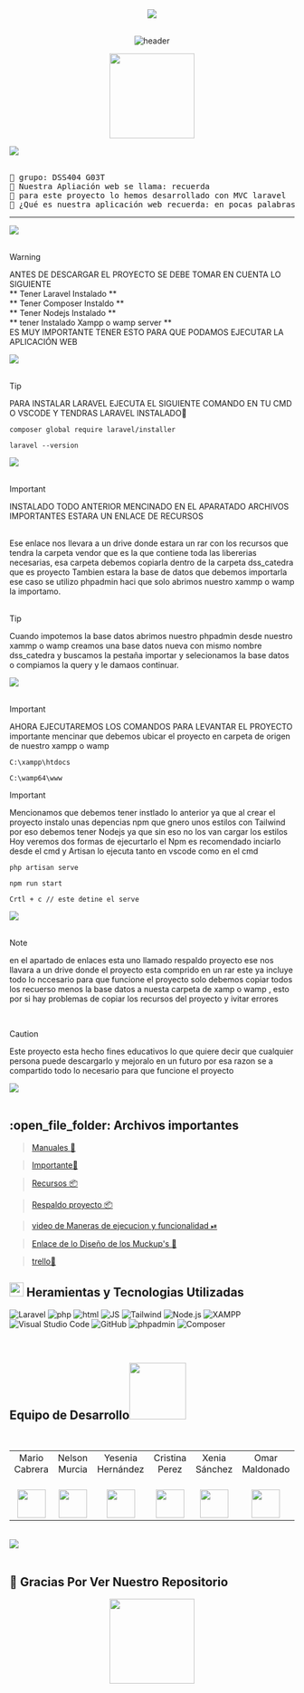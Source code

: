 


<div align="center" width="100">
	    <img src="https://user-images.githubusercontent.com/73097560/115834477-dbab4500-a447-11eb-908a-139a6edaec5c.gif"><br><br>

  <img src="https://capsule-render.vercel.app/api?color=0:1408d0,50:0860d0,100:08c4d0&height=250&section=header&text=Bienvenido%20a%20(Nuestro,repositorio)&fontSize=30&type=waving&fontColor=fefefe&&animation=fadeIn"
  alt="header"/>
	
<p align = "center">
<img align='' src='https://github.com/Rishit-dagli/Rishit-dagli/blob/master/images/octocat-anime.gif' width='150"'>
</p>



 
</div>
    <img src="https://user-images.githubusercontent.com/73097560/115834477-dbab4500-a447-11eb-908a-139a6edaec5c.gif"><br><br>

<pre>
🌱 grupo: DSS404 G03T
🌱 Nuestra Apliación web se llama: recuerda
🌱 para este proyecto lo hemos desarrollado con MVC laravel
🌱 ¿Qué es nuestra aplicación web recuerda: en pocas palabras una aplicación para tomar notas ya sean avanzadas, notas normales y recodarios
</pre>
<hr>
<img src="https://user-images.githubusercontent.com/73097560/115834477-dbab4500-a447-11eb-908a-139a6edaec5c.gif"><br><br>

> [!WARNING]
>  ANTES DE DESCARGAR EL PROYECTO SE DEBE TOMAR EN CUENTA LO SIGUIENTE
> <br>
> **  Tener Laravel Instalado ** <br>
> ** Tener Composer Instaldo  ** <br>
> ** Tener Nodejs Instalado **   <br>
> ** tener Instalado Xampp o wamp server **<br>
> ES MUY IMPORTANTE TENER ESTO PARA QUE PODAMOS EJECUTAR LA APLICACIÓN WEB

<img src="https://user-images.githubusercontent.com/73097560/115834477-dbab4500-a447-11eb-908a-139a6edaec5c.gif"><br><br>

> [!TIP]
>  PARA INSTALAR LARAVEL EJECUTA EL SIGUIENTE COMANDO EN TU CMD O VSCODE Y TENDRAS LARAVEL INSTALADO🔧
```
composer global require laravel/installer
```
```
laravel --version
```
<img src="https://user-images.githubusercontent.com/73097560/115834477-dbab4500-a447-11eb-908a-139a6edaec5c.gif"><br><br>

> [!IMPORTANT]
> INSTALADO TODO ANTERIOR MENCINADO EN EL APARATADO ARCHIVOS IMPORTANTES ESTARA UN ENLACE DE RECURSOS <BR>
<br>
Ese enlace nos llevara a un drive donde estara un rar con los recursos que tendra la carpeta vendor que es la que contiene toda las libererias necesarias,
esa carpeta debemos copiarla dentro de la carpeta dss_catedra que es proyecto
Tambien estara la base de datos que debemos importarla ese caso se utilizo phpadmin haci que solo abrimos nuestro xammp o wamp la importamo.<br>
<br>

> [!TIP]
>  Cuando impotemos la base datos abrimos nuestro phpadmin desde nuestro xammp o wamp creamos una base datos nueva con mismo nombre dss_catedra y buscamos la pestaña importar y
> selecionamos la base datos o compiamos la query y le damaos continuar.


<img src="https://user-images.githubusercontent.com/73097560/115834477-dbab4500-a447-11eb-908a-139a6edaec5c.gif"><br><br>

> [!IMPORTANT]
> AHORA EJECUTAREMOS LOS COMANDOS PARA LEVANTAR EL PROYECTO <br>
> importante mencinar que debemos ubicar el proyecto en carpeta de origen de nuestro xampp o wamp
```
C:\xampp\htdocs
```
```
C:\wamp64\www
```
> [!IMPORTANT]
> Mencionamos que debemos tener instlado lo anterior ya que al crear el proyecto instalo unas depencias npm que gnero unos estilos con Tailwind
por eso debemos tener Nodejs ya que sin eso no los van cargar los estilos Hoy veremos dos formas de ejecurtarlo el Npm es recomendado inciarlo desde el cmd y Artisan lo ejecuta tanto en vscode como en el cmd

```
php artisan serve
```
```
npm run start
```

```
Crtl + c // este detine el serve
```
<img src="https://user-images.githubusercontent.com/73097560/115834477-dbab4500-a447-11eb-908a-139a6edaec5c.gif"><br><br>

> [!NOTE]
>  en el apartado de enlaces esta uno llamado  respaldo proyecto ese nos llavara a un drive donde el  proyecto esta comprido en un rar este ya incluye todo lo nccesario para
> que funcione el proyecto  solo debemos copiar todos los recuerso menos la base datos a  nuesta carpeta de xamp o wamp , esto por si hay problemas de copiar los recursos del proyecto y ivitar errores 
<br>

> [!CAUTION]
> Este proyecto esta hecho fines educativos lo que quiere decir que cualquier persona puede descargarlo y mejoralo en un futuro por esa razon se a compartido todo lo necesario para que funcione el proyecto 
>  

<img src="https://user-images.githubusercontent.com/73097560/115834477-dbab4500-a447-11eb-908a-139a6edaec5c.gif"><br><br>

<h2>:open_file_folder: Archivos importantes </h2>

> [Manuales 📖](https://github.com/Cabrera437/Catedra-PHP)

> [Importante📝](https://github.com/Cabrera437/Catedra-PHP/tree/master/comprobantes)

> [Recursos 📦 ](https://drive.google.com/file/d/1D0naypY-wKO_U2Edq45MjoNPzIjPqqW5/view?usp=sharing)

 > [Respaldo proyecto 📦 ](https://drive.google.com/file/d/162X9X2IY5Dre8AASDZ8bhOhBboJj6wpW/view?usp=sharing)

> [video de Maneras de ejecucion y funcionalidad ⏯](https://drive.google.com/file/d/1ilCNFC560OxCRTuIej50rHmJaX5YqMlE/view?usp=sharing)

>[Enlace de lo Diseño de los Muckup's 🎨](https://www.figma.com/design/oCbgpYrGGHI3ZliZpSI0N4/Untitled?node-id=0-1&p=f)

> [trello📗](https://trello.com/b/CyB9Y510/recuerda-proyecto) 




## <img src="https://media2.giphy.com/media/QssGEmpkyEOhBCb7e1/giphy.gif?cid=ecf05e47a0n3gi1bfqntqmob8g9aid1oyj2wr3ds3mg700bl&rid=giphy.gif" width ="25"><b> Heramientas y Tecnologias Utilizadas</b>

![Laravel](https://img.shields.io/badge/Laravel-white?style=flat&logo=Laravel)
![php](https://img.shields.io/badge/php-purple?style=flat&logo=php&logoColor=white)
![html](https://img.shields.io/badge/html-orange?style=flat&logo=HTML5&logoColor=white)
![JS](https://img.shields.io/badge/JS-gray?style=flat&logo=javascript)
![Tailwind](https://img.shields.io/badge/Tailwind-gray?style=flat&logo=TailwindCSS )
![Node.js](https://img.shields.io/badge/Node.js-white?style=flat&logo=Node.js)
![XAMPP](https://img.shields.io/badge/XAMPP-orange?style=flat&logo=xampp&logoColor=white)
![Visual Studio Code](https://img.shields.io/badge/Visual%20Studio%20Code-blue?style=flat&logoColor=white)
![ GitHub](https://img.shields.io/badge/GitHub-gray?style=flat&logo=github)
![phpadmin](https://img.shields.io/badge/phpadmin-gray?style=flat&logo=phpadmin)
![Composer](https://img.shields.io/badge/Composer-gray?style=flat&logo=Composer)


<br>

<h2> Equipo de Desarrollo<img src='https://raw.githubusercontent.com/ShahriarShafin/ShahriarShafin/main/Assets/handshake.gif' width="100px"> </h2>
<div>
<div style={padding: 10px}>
  <table style={margin: 0 auto}>
  <tr align="center">
   <td>Mario Cabrera</td>
    <td>Nelson Murcia</td>
    <td>Yesenia Hernández</td>
    <td>Cristina Perez</td>
    <td>Xenia Sánchez</td>
    <td>Omar Maldonado</td>
      </tr>
    <tr align="center">
    <td> <br><picture><img src = "https://emojis.slackmojis.com/emojis/images/1531849430/4246/blob-sunglasses.gif?1531849430" width = 50px></picture> </td>
    <td> <br><picture><img src = "https://emojis.slackmojis.com/emojis/images/1531849430/4246/blob-sunglasses.gif?1531849430" width = 50px></picture> </td>
    <td> <br><picture><img src = "https://emojis.slackmojis.com/emojis/images/1531849430/4246/blob-sunglasses.gif?1531849430" width = 50px></picture> </td>
    <td> <br><picture><img src = "https://emojis.slackmojis.com/emojis/images/1531849430/4246/blob-sunglasses.gif?1531849430" width = 50px></picture> </td>
    <td> <br><picture><img src = "https://emojis.slackmojis.com/emojis/images/1531849430/4246/blob-sunglasses.gif?1531849430" width = 50px></picture> </td>
    <td> <br><picture><img src = "https://emojis.slackmojis.com/emojis/images/1531849430/4246/blob-sunglasses.gif?1531849430" width = 50px></picture> </td>
 </tr>
</table>
</div>

<br>
    <img src="https://user-images.githubusercontent.com/73097560/115834477-dbab4500-a447-11eb-908a-139a6edaec5c.gif"><br><br>

## 🐍 Gracias Por Ver Nuestro Repositorio
	
<p align = "center">
<img align='' src='https://github.com/Rishit-dagli/Rishit-dagli/blob/master/images/octocat-anime.gif' width='150"'>
</p>




   
    
